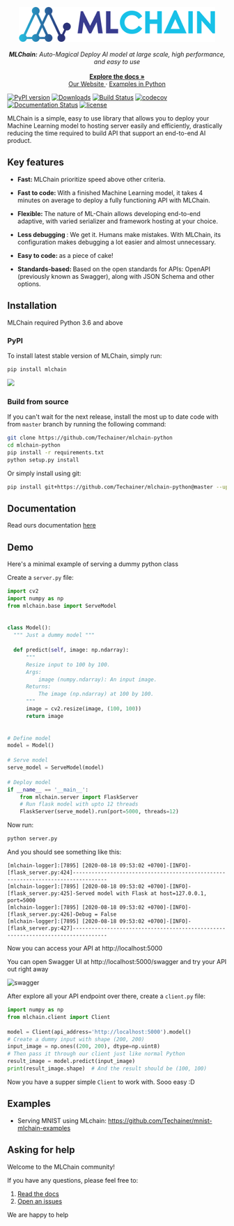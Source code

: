 <p align="center">
  <a href="https://mlchain.ml" target="_blank">
    <img src="docs/img/logo.png" target="_blank" height="80"/>
  </a><br><br>
  <i> <strong>MLChain:</strong> Auto-Magical Deploy AI model at large scale, high performance, and easy to use </i> <br>
  <a href="https://mlchain.readthedocs.io/en/latest/?" target="_blank">
  <br>
    <strong> Explore the docs » </strong>
  </a> <br>
  <a href="https://mlchain.ml" target="_blank"> Our Website </a>
    ·
  <a href="https://github.com/techainer/examples-python" target="_blank"> Examples in Python </a>
</p>


[![PyPI version](https://badge.fury.io/py/mlchain.svg)](https://badge.fury.io/py/mlchain)
[![Downloads](https://pepy.tech/badge/mlchain)](https://pepy.tech/project/mlchain)
[![Build Status](https://travis-ci.org/Techainer/mlchain-python.svg?branch=master)](https://travis-ci.org/Techainer/mlchain-python)
[![codecov](https://codecov.io/gh/Techainer/mlchain-python/branch/travis_revamp/graph/badge.svg)](https://codecov.io/gh/Techainer/mlchain-python)
[![Documentation Status](https://readthedocs.org/projects/mlchain/badge/?version=latest)](https://mlchain.readthedocs.io/en/latest/?badge=latest)
[![license](https://img.shields.io/badge/License-MIT-blue.svg)](https://github.com/Techainer/mlchain-python/blob/master/LICENSE)
</div>


MLChain is a simple, easy to use library that allows you to deploy your Machine Learning
model to hosting server easily and efficiently, drastically reducing the time required 
to build API that support an end-to-end AI product.

## Key features

- <b> Fast: </b> MLChain prioritize speed above other criteria.

- <b> Fast to code: </b> With a finished Machine Learning model, it takes 4 minutes on average 
  to deploy a fully functioning API with MLChain.

- <b> Flexible: </b> The nature of ML-Chain allows developing end-to-end adaptive, with 
  varied serializer and framework hosting at your choice.

- <b> Less debugging </b>: We get it. Humans make mistakes. With MLChain, its configuration makes debugging a lot easier and almost unnecessary.

- <b> Easy to code: </b> as a piece of cake!

- <b> Standards-based: </b> Based on the open standards for APIs: OpenAPI (previously known as Swagger), along with JSON Schema and other options.


## Installation

MLChain required Python 3.6 and above

### PyPI
To install latest stable version of MLChain, simply run:
```bash
pip install mlchain
```

![](docs/img/README/mlchain.gif)

### Build from source
If you can't wait for the next release, install the most up to date code with from `master` branch by running the following command:
```bash
git clone https://github.com/Techainer/mlchain-python
cd mlchain-python
pip install -r requirements.txt
python setup.py install
```
Or simply install using git:
```bash
pip install git+https://github.com/Techainer/mlchain-python@master --upgrade
```

## Documentation
Read ours documentation [here](https://mlchain.readthedocs.io/en/latest/?)


## Demo
Here's a minimal example of serving a dummy python class

Create a `server.py` file:

```python
import cv2
import numpy as np
from mlchain.base import ServeModel


class Model():
  """ Just a dummy model """

  def predict(self, image: np.ndarray):
      """
      Resize input to 100 by 100.
      Args:
          image (numpy.ndarray): An input image.
      Returns:
          The image (np.ndarray) at 100 by 100.
      """
      image = cv2.resize(image, (100, 100))
      return image


# Define model
model = Model()

# Serve model
serve_model = ServeModel(model)

# Deploy model
if __name__ == '__main__':
    from mlchain.server import FlaskServer
    # Run flask model with upto 12 threads
    FlaskServer(serve_model).run(port=5000, threads=12)
```
Now run:

```bash
python server.py
```

And you should see something like this:
```console
[mlchain-logger]:[7895] [2020-08-18 09:53:02 +0700]-[INFO]-[flask_server.py:424]---------------------------------------------------------------------------------
[mlchain-logger]:[7895] [2020-08-18 09:53:02 +0700]-[INFO]-[flask_server.py:425]-Served model with Flask at host=127.0.0.1, port=5000
[mlchain-logger]:[7895] [2020-08-18 09:53:02 +0700]-[INFO]-[flask_server.py:426]-Debug = False
[mlchain-logger]:[7895] [2020-08-18 09:53:02 +0700]-[INFO]-[flask_server.py:427]---------------------------------------------------------------------------------
```

Now you can access your API at http://localhost:5000

You can open Swagger UI at http://localhost:5000/swagger and try your API out right away

![swagger](docs/img/README/swagger.png)

After explore all your API endpoint over there, create a `client.py` file:
```python
import numpy as np
from mlchain.client import Client

model = Client(api_address='http://localhost:5000').model()
# Create a dummy input with shape (200, 200)
input_image = np.ones((200, 200), dtype=np.uint8)
# Then pass it through our client just like normal Python
result_image = model.predict(input_image)
print(result_image.shape)  # And the result should be (100, 100)
```
Now you have a supper simple `Client` to work with. Sooo easy :D

## Examples
- Serving MNIST using MLchain: https://github.com/Techainer/mnist-mlchain-examples

## Asking for help
Welcome to the MLChain community!

If you have any questions, please feel free to:
1. [Read the docs](https://mlchain.readthedocs.io/en/latest/?)
2. [Open an issues](https://github.com/Techainer/mlchain-python/issues/new)

We are happy to help